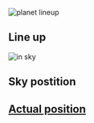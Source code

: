 ![planet lineup](https://imgeng.jagran.com/images/2025/01/21/article/image/planet--1737440268339.jpg)
## Line up

![in sky](https://dq0hsqwjhea1.cloudfront.net/January-planet-parade-featured.webp)
## Sky postition

## [Actual position](https://theskylive.com/3dsolarsystem)
